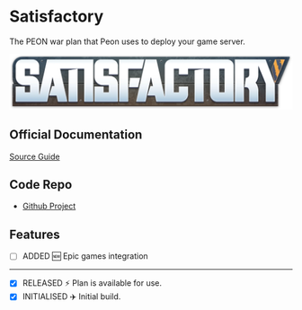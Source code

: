 # Satisfactory

The PEON war plan that Peon uses to deploy your game server.

![Satisfactory](../../images/game-logos/satisfactory.png)

## Official Documentation

[Source Guide](https://satisfactory.fandom.com/wiki/Dedicated_servers)

## Code Repo

- [Github Project](https://github.com/the-peon-project/peon-warplans/tree/main/satisfactory)

## Features

- [ ] ADDED :new: Epic games integration

---

- [x] RELEASED :zap: Plan is available for use.
- [x] INITIALISED :airplane: Initial build.
